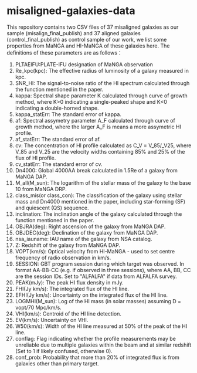 # misaligned-galaxies-data
This repository contains two CSV files of 37 misaligned galaxies as our sample (misalign_final_publish) and 37 aligned galaxies (control_final_publish) as control sample of our work, we list some properties from MaNGA and HI-MaNGA of these galaxies here. The definitions of these parameters are as follows：
1. PLTAEIFU:PLATE-IFU designation of MaNGA observation
2. Re_kpc(kpc): The effective radius of luminosity of a galaxy measured in kpc.
3. SNR_HI: The signal-to-noise ratio of the HI spectrum calculated through the function mentioned in the paper.
4. kappa: Spectral shape parameter K calculated through curve of growth method, where K>0 indicating a single-peaked shape and K<0 indicating a double-horned shape.
5. kappa_statErr: The standard error of kappa.
6. af: Spectral assymetry parameter A_F calculated through curve of growth method, where the larger A_F is means a more assymetric HI profile.
7. af_statErr: The standard error of af.
8. cv: The concentration of HI profile calculated as C_V = V_85/_V25, where V_85 and V_25 are the velocity widths containing 85% and 25% of the flux of HI profile.
9. cv_statErr: The standard error of cv.
10. Dn4000: Global 4000AA break calculated in 1.5Re of a galaxy from MaNGA DAP.
11. M_all(M_sun): The logarithm of the stellar mass of the galaxy to the base 10 from MaNGA DRP.
12. class_mis(or class_con): The classification of the galaxy using stellar mass and Dn4000 mentioned in the paper, including star-forming (SF) and quiescent (QS) sequence.
13. inclination: The inclination angle of the galaxy calculated through the function mentioned in the paper.
14. OBJRA(deg): Right ascension of the galaxy from MaNGA DAP.
15. OBJDEC(deg): Declination of the galaxy from MaNGA DAP.
16. nsa_iauname: IAU name of the galaxy from NSA catalog.
17. Z: Redshift of the galaxy from MaNGA DAP.
18. VOPT(km/s): Optical velocity from HI-MaNGA - used to set centre frequency of radio observation in km/s.
19. SESSION: GBT program session during which target was observed. In format AA-BB-CC (e.g. if observed in three sessions), where AA, BB, CC are the session IDs. Set to "ALFALFA" if data from ALFALFA survey.
20. PEAK(mJy): The peak HI flux density in mJy.
21. FHI(Jy km/s): The integrated flux of the HI line.
22. EFHI(Jy km/s): Uncertainty on the integrated flux of the HI line.
23. LOGMHI(M_sun): Log of the HI mass (in solar masses) assuming D = vopt/70 Mpc/km/s.
24. VHI(km/s): Centroid of the HI line detection.
25. EV(km/s): Uncertainty on VHI.
26. W50(km/s): Width of the HI line measured at 50% of the peak of the HI line.
27. conflag: Flag indicating whether the profile measurements may be unreliable due to multiple galaxies within the beam and at similar redshift (Set to 1 if likely confused, otherwise 0).
28. conf_prob: Probability that more than 20% of integrated flux is from galaxies other than primary target.

